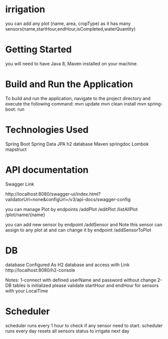 # irrigation
you can add any plot (name, area, cropType) as it has many sensors(name,startHour,endHour,isCompleted,waterQuantity)

# Getting Started

you will need to have Java 8, Maven installed on your machine.


# Build and Run the Application
To build and run the application, navigate to the project directory and execute the following command:
mvn update
mvn clean install
mvn spring-boot: run

# Technologies Used

Spring Boot
Spring Data JPA
h2 database
Maven
springdoc
Lombok
mapstruct

# API documentation

 Swagger Link 

http://localhost:8080/swagger-ui/index.html?validatorUrl=none&configUrl=/v3/api-docs/swagger-config

you can manage Plot by endpoints
/addPlot
/editPlot
/listAllPlot
/plot/name/{name}

you can add new sensor by endpoint /addSensor and Note this sensor can assign to any plot at and can change it by endpoint /addSensorToPlot


# DB
database Configured As H2 database and access with Link
http://localhost:8080/h2-console

Notes: 
1-connect with defined userName and password without change
2-DB tables is initialized please validate startHour and endHour for sensors with your LocalTime

# Scheduler
scheduler runs every 1 hour to check if any sensor need to start.
scheduler runs every day resets all sensors status to irrigate next day


